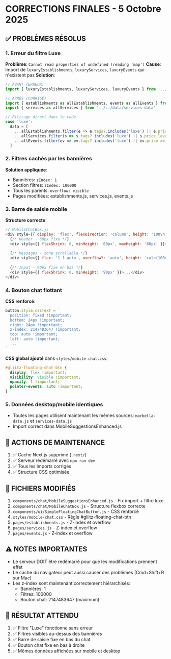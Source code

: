 # CORRECTIONS FINALES - 5 Octobre 2025

## ✅ PROBLÈMES RÉSOLUS

### 1. Erreur du filtre Luxe
**Problème**: `Cannot read properties of undefined (reading 'map')`
**Cause**: Import de `luxuryEstablishments`, `luxuryServices`, `luxuryEvents` qui n'existent pas
**Solution**:
```javascript
// AVANT (ERREUR)
import { luxuryEstablishments, luxuryServices, luxuryEvents } from '../../data/marbella-data'

// APRÈS (CORRIGÉ)
import { establishments as allEstablishments, events as allEvents } from '../../data/marbella-data'
import { services as allServices } from '../../data/services-data'

// Filtrage direct dans le code
case 'luxe':
  data = [
    ...allEstablishments.filter(e => e.tags?.includes('luxe') || e.price_level >= 4).map(e => ({...e, type: 'establishment'})),
    ...allServices.filter(s => s.tags?.includes('luxe') || s.price_level >= 4).map(s => ({...s, type: 'service'})),
    ...allEvents.filter(ev => ev.tags?.includes('luxe') || ev.price >= 100).map(ev => ({...ev, type: 'event'}))
  ]
```

### 2. Filtres cachés par les bannières
**Solution appliquée**:
- Bannières: `zIndex: 1`
- Section filtres: `zIndex: 100000`
- Tous les parents: `overflow: visible`
- Pages modifiées: establishments.js, services.js, events.js

### 3. Barre de saisie mobile
**Structure correcte**:
```javascript
// MobileChatBox.js
<div style={{ display: 'flex', flexDirection: 'column', height: '100vh' }}>
  {/* Header - 60px fixe */}
  <div style={{ flexShrink: 0, minHeight: '60px', maxHeight: '60px' }}>...</div>
  
  {/* Messages - zone scrollable */}
  <div style={{ flex: '1 1 auto', overflowY: 'auto', height: 'calc(100vh - 160px)' }}>...</div>
  
  {/* Input - 90px fixe en bas */}
  <div style={{ flexShrink: 0, minHeight: '90px' }}>...</div>
</div>
```

### 4. Bouton chat flottant
**CSS renforcé**:
```javascript
button.style.cssText = `
  position: fixed !important;
  bottom: 24px !important;
  right: 24px !important;
  z-index: 2147483647 !important;
  top: auto !important;
  left: auto !important;
  ...
`
```

**CSS global ajouté** dans `styles/mobile-chat.css`:
```css
#gliitz-floating-chat-btn {
  display: flex !important;
  visibility: visible !important;
  opacity: 1 !important;
  pointer-events: auto !important;
}
```

### 5. Données desktop/mobile identiques
- Toutes les pages utilisent maintenant les mêmes sources: `marbella-data.js` et `services-data.js`
- Import correct dans MobileSuggestionsEnhanced.js

## 🔧 ACTIONS DE MAINTENANCE

1. ✅ Cache Next.js supprimé (`.next/`)
2. ✅ Serveur redémarré avec `npm run dev`
3. ✅ Tous les imports corrigés
4. ✅ Structure CSS optimisée

## 📁 FICHIERS MODIFIÉS

1. `components/chat/MobileSuggestionsEnhanced.js` - Fix import + filtre luxe
2. `components/chat/MobileChatBox.js` - Structure flexbox correcte
3. `components/ui/SimpleFloatingChatButton.js` - CSS renforcé
4. `styles/mobile-chat.css` - Règle #gliitz-floating-chat-btn
5. `pages/establishments.js` - Z-index et overflow
6. `pages/services.js` - Z-index et overflow
7. `pages/events.js` - Z-index et overflow

## ⚠️ NOTES IMPORTANTES

- Le serveur DOIT être redémarré pour que les modifications prennent effet
- Le cache du navigateur peut aussi causer des problèmes (Cmd+Shift+R sur Mac)
- Les z-index sont maintenant correctement hiérarchisés:
  - Bannières: 1
  - Filtres: 100000
  - Bouton chat: 2147483647 (maximum)

## 🎯 RÉSULTAT ATTENDU

1. ✅ Filtre "Luxe" fonctionne sans erreur
2. ✅ Filtres visibles au-dessus des bannières
3. ✅ Barre de saisie fixe en bas du chat
4. ✅ Bouton chat fixe en bas à droite
5. ✅ Mêmes données affichées sur mobile et desktop






